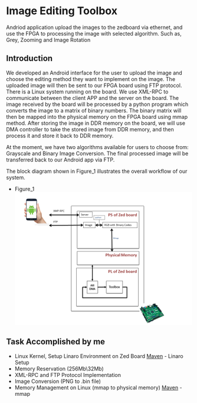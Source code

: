 # Image Editing Toolbox

Andriod application upload the images to the zedboard via ethernet, and use the FPGA to processing the image with selected algorithm. Such as, Grey, Zooming and Image Rotation

## Introduction
We developed an Android interface for the user to upload the image and choose the editing method they want to implement on the image. The uploaded image will then be sent to our FPGA board using FTP protocol. There is a Linux system running on the board. We use XML-RPC to communicate between the client APP and the server on the board. The image received by the board will be processed by a python program which converts the image to a matrix of binary numbers. The binary matrix will then be mapped into the physical memory on the FPGA board using mmap method. After storing the image in DDR memory on the board, we will use DMA controller to take the stored image from DDR memory, and then process it and store it back to DDR memory.

At the moment, we have two algorithms available for users to choose from: Grayscale and Binary Image Conversion. The final processed image will be transferred back to our Android app via FTP.

The block diagram shown in Figure_1 illustrates the overall workflow of our system.

* Figure_1
![picture](https://github.com/pty41/2016_2017_course_assignment/blob/master/Applied%20Embedded%20Systems%20Project/figure_1.png)

## Task Accomplished by me
* Linux Kernel, Setup Linaro Environment on Zed Board
	[Maven](https://www.youtube.com/watch?v=IH5vk8N8bl0&t=1077s) - Linaro Setup
* Memory Reservation (256Mb\32Mb)
* XML-RPC and FTP Protocol Implementation
* Image Conversion (PNG to .bin file)
* Memory Management on Linux (mmap to physical memory)
	[Maven](https://en.wikipedia.org/wiki/Mmap) - mmap



